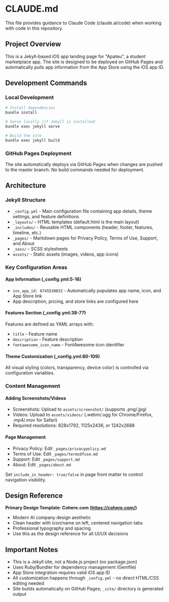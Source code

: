 # CLAUDE.md

This file provides guidance to Claude Code (claude.ai/code) when working with code in this repository.

## Project Overview

This is a Jekyll-based iOS app landing page for "Apateu", a student marketplace app. The site is designed to be deployed on GitHub Pages and automatically pulls app information from the App Store using the iOS app ID.

## Development Commands

### Local Development
```bash
# Install dependencies
bundle install

# Serve locally (if Jekyll is installed)
bundle exec jekyll serve

# Build the site
bundle exec jekyll build
```

### GitHub Pages Deployment
The site automatically deploys via GitHub Pages when changes are pushed to the master branch. No build commands needed for deployment.

## Architecture

### Jekyll Structure
- `_config.yml` - Main configuration file containing app details, theme settings, and feature definitions
- `_layouts/` - HTML templates (default.html is the main layout)
- `_includes/` - Reusable HTML components (header, footer, features, timeline, etc.)
- `_pages/` - Markdown pages for Privacy Policy, Terms of Use, Support, and About
- `_sass/` - SCSS stylesheets
- `assets/` - Static assets (images, videos, app icons)

### Key Configuration Areas

#### App Information (_config.yml:5-16)
- `ios_app_id: 6745530032` - Automatically populates app name, icon, and App Store link
- App description, pricing, and store links are configured here

#### Features Section (_config.yml:38-77)
Features are defined as YAML arrays with:
- `title` - Feature name
- `description` - Feature description 
- `fontawesome_icon_name` - FontAwesome icon identifier

#### Theme Customization (_config.yml:80-109)
All visual styling (colors, transparency, device color) is controlled via configuration variables.

### Content Management

#### Adding Screenshots/Videos
- Screenshots: Upload to `assets/screenshot/` (supports .png/.jpg)
- Videos: Upload to `assets/videos/` (.webm/.ogg for Chrome/Firefox, .mp4/.mov for Safari)
- Required resolutions: 828x1792, 1125x2436, or 1242x2688

#### Page Management
- Privacy Policy: Edit `_pages/privacypolicy.md`
- Terms of Use: Edit `_pages/termsOfuse.md` 
- Support: Edit `_pages/support.md`
- About: Edit `_pages/about.md`

Set `include_in_header: true/false` in page front matter to control navigation visibility.

## Design Reference

**Primary Design Template: Cohere.com (https://cohere.com/)**
- Modern AI company design aesthetic
- Clean header with icon/name on left, centered navigation tabs
- Professional typography and spacing
- Use this as the design reference for all UI/UX decisions

## Important Notes

- This is a Jekyll site, not a Node.js project (no package.json)
- Uses Ruby/Bundler for dependency management (Gemfile)
- App Store integration requires valid iOS app ID
- All customization happens through `_config.yml` - no direct HTML/CSS editing needed
- Site builds automatically on GitHub Pages; `_site/` directory is generated output